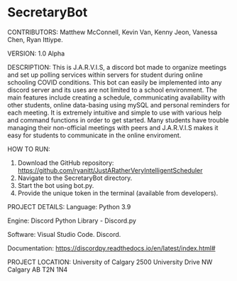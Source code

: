 # SecretaryBot

CONTRIBUTORS: Matthew McConnell, Kevin Van, Kenny Jeon, Vanessa Chen, Ryan Ittiype.

VERSION: 1.0 Alpha

DESCRIPTION:
This is J.A.R.V.I.S, a discord bot made to organize meetings and set up polling services within servers for student during online schooling COVID conditions. This bot can easily be implemented into any discord server and its uses are not limited to a school environment. The main features include creating a schedule, communicating availability with other students, online data-basing using mySQL and personal reminders for each meeting. It is extremely intuitive and simple to use with various help and command functions in order to get started. Many students have trouble managing their non-official meetings with peers and J.A.R.V.I.S makes it easy for students to communicate in the online enviroment.

HOW TO RUN:
1. Download the GitHub repository: https://github.com/ryanitt/JustARatherVeryIntelligentScheduler
2. Navigate to the SecretaryBot directory.
3. Start the bot using bot.py.
4. Provide the unique token in the terminal (available from developers).

PROJECT DETAILS:
Language: Python 3.9

Engine: Discord Python Library - Discord.py

Software: Visual Studio Code. Discord.

Documentation: https://discordpy.readthedocs.io/en/latest/index.html#

PROJECT LOCATION:
University of Calgary
2500 University Drive NW
Calgary AB
T2N 1N4
